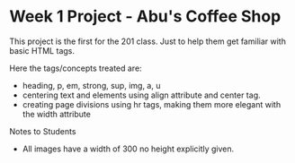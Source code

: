 # Week 1 Project - Abu's Coffee Shop

This project is the first for the 201 class. Just to help them get familiar with basic HTML tags.

Here the tags/concepts treated are:

- heading, p, em, strong, sup, img, a, u
- centering text and elements using align attribute and center tag.
- creating page divisions using hr tags, making them more elegant with the width attribute

Notes to Students

- All images have a width of 300 no height explicitly given.

